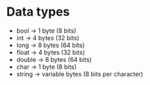 # Data types

- bool -> 1 byte (8 bits)
- int -> 4 bytes (32 bits)
- long -> 8 bytes (64 bits)
- float -> 4 bytes (32 bits)
- double -> 8 bytes (64 bits)
- char -> 1 byte (8 bits)
- string -> variable bytes (8 bits per character)
